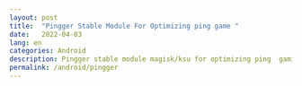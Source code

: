 ```yaml
---
layout: post
title:  "Pingger Stable Module For Optimizing ping game "
date:   2022-04-03
lang: en
categories: Android
description: Pingger stable module magisk/ksu for optimizing ping  gaming experience
permalink: /android/pingger
---
```


